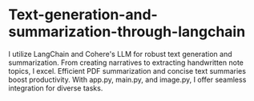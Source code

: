 # Text-generation-and-summarization-through-langchain
I utilize LangChain and Cohere's LLM for robust text generation and summarization. From creating narratives to extracting handwritten note topics, I excel. Efficient PDF summarization and concise text summaries boost productivity. With app.py, main.py, and image.py, I offer seamless integration for diverse tasks.
